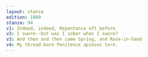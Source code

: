 ```yaml
---
layout: stanza
edition: 1889
stanza: 94
v1: Indeed, indeed, Repentance oft before
v2: I swore--but was I sober when I swore?
v3: And then and then came Spring, and Rose-in-hand
v4: My thread-bare Penitence apieces tore.
---
```

